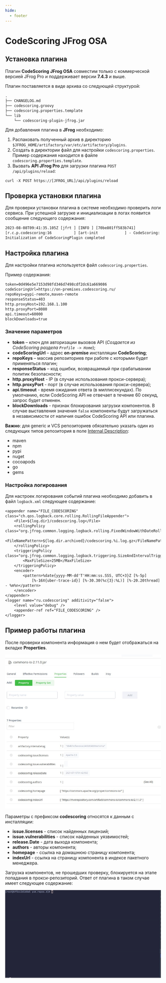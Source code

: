 ```yaml
---
hide:
  - footer
---
```

# CodeScoring JFrog OSA

## Установка плагина

Плагин **CodeScoring JFrog OSA** совместим только с коммерческой версией JFrog Pro и поддерживает версии **7.4.3** и выше.

Плагин поставляется в виде архива со следующей структурой:

```
.
├── CHANGELOG.md
├── codescoring.groovy
├── codescoring.properties.template
└── lib
    └── codescoring-plugin-jfrog.jar
```

Для добавления плагина в **JFrog** необходимо:

1. Распаковать полученный архив в директорию `$JFROG_HOME/artifactory/var/etc/artifactory/plugins`.
2. Создать в директории файл для настройки `codescoring.properties`. Пример содержания находится в файле `codescoring.properties.template`.
3. Вызвать **API JFrog Pro** для загрузки плагина `POST /api/plugins/reload`:
```curl
curl -X POST https://[JFROG_URL]/api/plugins/reload
```

## Проверка установки плагина

Для проверки установки плагина в системе необходимо проверить логи сервиса. При успешной загрузке и инициализации в логах появится сообщение следующего содержания:

```
2023-08-08T09:41:35.105Z [jfrt ] [INFO ] [70be801ff583b741] [r.c.p.codescoring:16          ] [art-init            ] - CodeScoring: Initialization of CodeScoringPlugin completed
```

## Настройка плагина

Для настройки плагина используется файл `codescoring.properties`.

Пример содержания:

```
token=0d496e5e7153d98fd346d7498cdf2dc61a669086
codeScoringUrl=https://on-premises.codescoring.ru/
repoKeys=pypi-remote,maven-remote
responseStatus=403
http.proxyHost=192.168.1.100
http.proxyPort=8080
api.timeout=60000
blockDownloads=true
```

### Значение параметров

- **token** – ключ для авторизации вызовов API (*Создается из CodeScoring раздела `Profile -> Home`*);
- **codeScoringUrl** – адрес **on-premise** инсталляции **CodeScoring**;
- **repoKeys** – массив репозиториев при работе с которыми будет применяться плагин;
- **responseStatus** – код ошибки, возвращаемый при срабатывании политик безопасности;
- **http.proxyHost** - IP (в случае использования прокси-сервера);
- **http.proxyPort** - порт (в случае использования прокси-сервера);
- **api.timeout** - время ожидания ответа (в миллисекундах). По умолчанию, если CodeScoring API не отвечает в течение 60 секунд, запрос будет отменен.
- **blockDownloads** - признак блокирования загрузки компонентов. В случае выставления значения `false` компоненты будут загружаться в независимости от наличия ошибок CodeScoring API или плагина.


**Важно**: для generic и VCS репозиториев обязательно указать один из следующих типов репозитория в поле [Internal Description](https://www.jfrog.com/confluence/display/JFROG/Repository+Management):

- maven
- npm
- pypi 
- nuget
- cocoapods
- go
- gems

### Настройка логирования

Для настроек логирования событий плагина необходимо добавить в файл `logback.xml` следующее содержание:

```
<appender name="FILE_CODESCORING" class="ch.qos.logback.core.rolling.RollingFileAppender">
    <File>${log.dir}/codescoring.log</File>
    <rollingPolicy class="org.jfrog.common.logging.logback.rolling.FixedWindowWithDateRollingPolicy">
        <FileNamePattern>${log.dir.archived}/codescoring.%i.log.gz</FileNamePattern>
    </rollingPolicy>
    <triggeringPolicy class="org.jfrog.common.logging.logback.triggering.SizeAndIntervalTriggeringPolicy">
        <MaxFileSize>25MB</MaxFileSize>
    </triggeringPolicy>
    <encoder>
        <pattern>%date{yyyy-MM-dd'T'HH:mm:ss.SSS, UTC+3}Z [%-5p]
            [%-16X{uber-trace-id}] [%-30.30(%c{3}:%L)] [%-20.20thread] - %m%n</pattern>
    </encoder>
</appender>
<logger name="ru.codescoring" additivity="false">
    <level value="debug" />
    <appender-ref ref="FILE_CODESCORING" />
</logger>
```

## Пример работы плагина

После проверки компонента информация о нем будет отображаться на вкладке **Properties**.

![Jfrog attributes example](/assets/img/osa/jfrog_attributes.png)

Параметры с префиксом **сodescoring** относятся к данным с инсталляции:

- **issue.licenses** - список найденных лицензий;
- **issue.vulnerabilities** - список найденных уязвимостей;
- **release.Date** - дата выхода компонента;
- **authors** - авторы компонента;
- **homepage** - ссылка на домашнюю страницу компонента;
- **indexUrl** - ссылка на страницу компонента в индексе пакетного менеджера.

Загрузка компонентов, не прошедших проверку, блокируется на этапе попадания в прокси-репозиторий. Ответ от плагина в таком случае имеет следующее содержание:

![Jfrog blocked download](/assets/img/osa/jfrog_blocked_download.gif)

